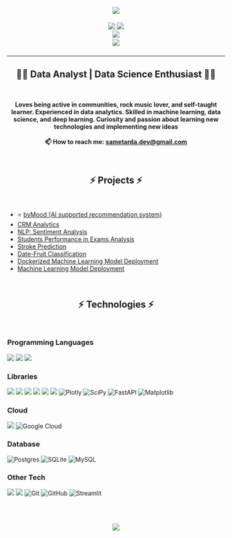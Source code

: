 <p align="center">
    <img src="https://readme-typing-svg.herokuapp.com/?lines=Hello,+There!+👋&center=true&size=30">
</p>

<h5 align="center">
  
  <code><a href="https://www.linkedin.com/in/ardasamet" title="LinkedIn Profile"><img src="https://img.shields.io/badge/LinkedIn-0077B5?style=for-the-badge&logo=linkedin&logoColor=white"></a></code>
  <code><a href="https://leetcode.com/ardasamet/" title="Leetcode Profile"><img  src="https://img.shields.io/badge/-LeetCode-FFA116?style=for-the-badge&logo=LeetCode&logoColor=black"> </a></code>
  <code><a href="https://www.kaggle.com/sametardaerdogan" title="Kaggle"><img  src="https://img.shields.io/badge/Kaggle-20BEFF?style=for-the-badge&logo=Kaggle&logoColor=white"></a></code>
  <code><a href="mailto:sametarda.dev@gmail.com">
    <img src="https://img.shields.io/badge/Gmail-D14836?style=for-the-badge&logo=gmail&logoColor=white"></a></code>
</h5>

<hr>
<div align="center">
<h2>👨‍💻  Data Analyst | Data Science Enthusiast 👨‍💻</h2>
</div>

<br>
<div align="center">
<p><b><center>
  Loves being active in communities, rock music lover, and self-taught learner. Experienced in data analytics. Skilled in machine learning, data science, and deep learning. Curiosity and passion about learning new technologies and implementing new ideas
  <br><br>
  📫 How to reach me: <a href="mailto: sametarda.dev@gmail.com">sametarda.dev@gmail.com</a>
</p></b></center>
</div>
 <br>
 
<h2 align="center">⚡ Projects ⚡</h2>
<br>

* ⭐ [byMood (AI supported recommendation system)](https://github.com/ardasamett/byMood) 
* [CRM Analytics](https://github.com/ardasamett/CRM-Analysis) 
* [NLP: Sentiment Analysis ](https://github.com/ardasamett/NLP-Sentiment-Analysis) 
* [Students Performance in Exams Analysis ](https://github.com/ardasamett/Students-Performance-In-Exams) 
* [Stroke Prediction ](https://github.com/ardasamett/Stroke-Prediction) 
* [Date-Fruit Classification ](https://github.com/ardasamett/Date-Fruit-Classification-Tuned-XGBoost)
* [Dockerized Machine Learning Model Deployment](https://github.com/ardasamett/Docker-Deploy-ML-Model) 
* [Machine Learning Model Deployment ](https://github.com/ardasamett/ML-Model-Deployment)

<br>


<h2 align="center">⚡ Technologies ⚡</h2>
<br>


### Programming Languages
![](https://img.shields.io/badge/Python-3776AB?style=for-the-badge&logo=python&logoColor=white)
![](https://img.shields.io/badge/c++-%2300599C.svg?style=for-the-badge&logo=c%2B%2B&logoColor=white)
![](https://img.shields.io/badge/java-%23ED8B00.svg?style=for-the-badge&logo=java&logoColor=white)



### Libraries

![](https://img.shields.io/badge/Numpy-777BB4?style=for-the-badge&logo=numpy&logoColor=white)
![](https://img.shields.io/badge/Pandas-2C2D72?style=for-the-badge&logo=pandas&logoColor=white)
![](https://img.shields.io/badge/Keras-D00000?style=for-the-badge&logo=Keras&logoColor=white)
![](https://img.shields.io/badge/scikit_learn-F7931E?style=for-the-badge&logo=scikit-learn&logoColor=white)
![](https://img.shields.io/badge/TensorFlow-FF6F00?style=for-the-badge&logo=TensorFlow&logoColor=white)
![](https://img.shields.io/badge/Flask-000000?style=for-the-badge&logo=flask&logoColor=white)
![Plotly](https://img.shields.io/badge/Plotly-%233F4F75.svg?style=for-the-badge&logo=plotly&logoColor=white)
![SciPy](https://img.shields.io/badge/SciPy-%230C55A5.svg?style=for-the-badge&logo=scipy&logoColor=%white)
![FastAPI](https://img.shields.io/badge/FastAPI-005571?style=for-the-badge&logo=fastapi)
![Matplotlib](https://img.shields.io/badge/Matplotlib-%23ffffff.svg?style=for-the-badge&logo=Matplotlib&logoColor=black)

### Cloud
![](https://img.shields.io/badge/Amazon_AWS-232F3E?style=for-the-badge&logo=amazon-aws&logoColor=white)
![Google Cloud](https://img.shields.io/badge/GoogleCloud-%234285F4.svg?style=for-the-badge&logo=google-cloud&logoColor=white)

### Database

![Postgres](https://img.shields.io/badge/postgres-%23316192.svg?style=for-the-badge&logo=postgresql&logoColor=white)
![SQLite](https://img.shields.io/badge/sqlite-%2307405e.svg?style=for-the-badge&logo=sqlite&logoColor=white)
![MySQL](https://img.shields.io/badge/mysql-%2300f.svg?style=for-the-badge&logo=mysql&logoColor=white)

### Other Tech
![](https://img.shields.io/badge/docker-%230db7ed.svg?style=for-the-badge&logo=docker&logoColor=white)
![](https://img.shields.io/badge/Heroku-430098?style=for-the-badge&logo=heroku&logoColor=white)
![Git](https://img.shields.io/badge/git-%23F05033.svg?style=for-the-badge&logo=git&logoColor=white)
![GitHub](https://img.shields.io/badge/github-%23121011.svg?style=for-the-badge&logo=github&logoColor=white)
![Streamlit](https://img.shields.io/badge/streamlit-%23FF4B4B.svg?&style=for-the-badge&logo=streamlit&logoColor=white")





<br> <br>

<p align="center">
    <img src="https://readme-typing-svg.herokuapp.com?center=true&vCenter=true&lines=Data+has+a+better+idea">
</p>
